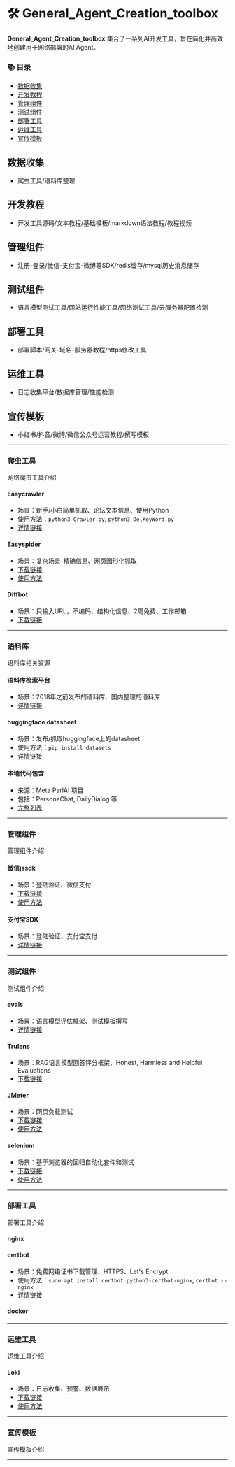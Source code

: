 # 🛠 General_Agent_Creation_toolbox

**General_Agent_Creation_toolbox** 集合了一系列AI开发工具，旨在简化并高效地创建用于网络部署的AI Agent。

### 📚 目录
- [数据收集](#数据收集)
- [开发教程](#开发教程)
- [管理组件](#管理组件)
- [测试组件](#测试组件)
- [部署工具](#部署工具)
- [运维工具](#运维工具)
- [宣传模板](#宣传模板)

## 数据收集
- 爬虫工具/语料库整理

## 开发教程
- 开发工具源码/文本教程/基础模板/markdown语法教程/教程视频

## 管理组件
- 注册-登录/微信-支付宝-微博等SDK/redis缓存/mysql历史消息储存

## 测试组件
- 语言模型测试工具/网站运行性能工具/网络测试工具/云服务器配置检测

## 部署工具
- 部署脚本/网关-域名-服务器教程/https修改工具

## 运维工具
- 日志收集平台/数据库管理/性能检测

## 宣传模板
- 小红书/抖音/微博/微信公众号运营教程/撰写模板

---

### 爬虫工具
网络爬虫工具介绍

#### Easycrawler
- 场景：新手/小白简单抓取、论坛文本信息、使用Python
- 使用方法：`python3 Crawler.py`, `python3 DelKeyWord.py`
- [详情链接](https://blog.csdn.net/Pluviophiles/article/details/130734349)

#### Easyspider
- 场景：复杂场景-精确信息、网页图形化抓取
- [下载链接](https://www.easyspider.cn/files/v0.6.0/)
- [使用方法](https://github.com/NaiboWang/EasySpider/wiki)

#### Diffbot
- 场景：只输入URL，不编码、结构化信息、2周免费、工作邮箱
- [下载链接](https://app.diffbot.com/get-started/)

---

### 语料库
语料库相关资源

#### 语料库检索平台
- 场景：2018年之前发布的语料库、国内整理的语料库
- [详情链接](https://languageresources.github.io/)

#### huggingface datasheet
- 场景：发布/抓取huggingface上的datasheet
- 使用方法：`pip install datasets`
- [详情链接](https://github.com/huggingface/datasets)

#### 本地代码包含
- 来源：Meta ParlAI 项目
- 包括：PersonaChat, DailyDialog 等
- [完整列表](https://github.com/facebookresearch/ParlAI/blob/main/parlai/tasks/task_list.py)

---

### 管理组件
管理组件介绍

#### 微信jssdk
- 场景：登陆验证、微信支付
- [下载链接](http://res.wx.qq.com/open/js/jweixin-1.6.0.js)
- [使用方法](https://developers.weixin.qq.com/doc/offiaccount/OA_Web_Apps/JS-SDK.html)

#### 支付宝SDK
- 场景：登陆验证、支付宝支付
- [详情链接](https://opendocs.alipay.com/support/01rfry)

---

### 测试组件
测试组件介绍

#### evals
- 场景：语言模型评估框架、测试模板撰写
- [详情链接](https://github.com/openai/evals)

#### Trulens
- 场景：RAG语言模型回答评分框架、Honest, Harmless and Helpful Evaluations
- [下载链接](https://www.trulens.org/trulens_eval/quickstart/)

#### JMeter
- 场景：网页负载测试
- [下载链接](https://jmeter.apache.org/download_jmeter.cgi)
- [使用方法](https://jmeter.apache.org/)

#### selenium
- 场景：基于浏览器的回归自动化套件和测试
- [下载链接](https://www.selenium.dev/downloads/)
- [使用方法](https://www.selenium.dev/documentation/)

---

### 部署工具
部署工具介绍

#### nginx

#### certbot
- 场景：免费网络证书下载管理、HTTPS、Let's Encrypt
- 使用方法：`sudo apt install certbot python3-certbot-nginx`, `certbot --nginx`
- [详情链接](https://certbot.eff.org/)

#### docker

---

### 运维工具
运维工具介绍

#### Loki
- 场景：日志收集、预警、数据展示
- [下载链接](https://grafana.com/docs/loki/latest/setup/install/)
- [使用方法](https://grafana.com/docs/loki/latest/get-started/)

---

### 宣传模板
宣传模板介绍

---
